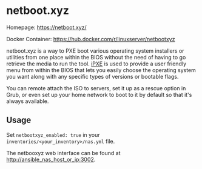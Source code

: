 
# netboot.xyz

Homepage: <https://netboot.xyz/>

Docker Container: <https://hub.docker.com/r/linuxserver/netbootxyz>

netboot.xyz is a way to PXE boot various operating system installers or utilities from one place within the BIOS without the need of having to go retrieve the media to run the tool. [iPXE](https://ipxe.org/) is used to provide a user friendly menu from within the BIOS that lets you easily choose the operating system you want along with any specific types of versions or bootable flags.

You can remote attach the ISO to servers, set it up as a rescue option in Grub, or even set up your home network to boot to it by default so that it's always available.

## Usage

Set `netbootxyz_enabled: true` in your `inventories/<your_inventory>/nas.yml` file.

The netbooxyz web interface can be found at <http://ansible_nas_host_or_ip:3002>.
